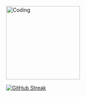 <img align="center" alt="Coding" width="200" src="https://d33wubrfki0l68.cloudfront.net/4fdd41bc351043f7003b980ad01e31d168014c94/c3a7d/assets/img/vinvui-cropped.svg">

[![GitHub Streak](http://github-readme-streak-stats.herokuapp.com?user=vin-vui&theme=neon-palenight&hide_border=true)](https://git.io/streak-stats)
